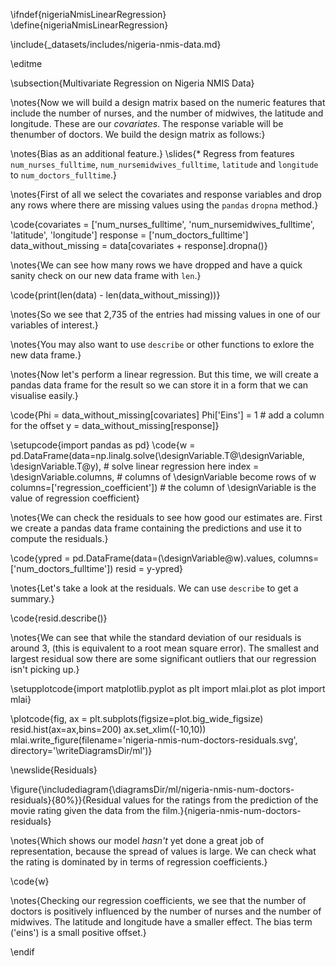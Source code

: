 \ifndef{nigeriaNmisLinearRegression}
\define{nigeriaNmisLinearRegression}

\include{_datasets/includes/nigeria-nmis-data.md}

\editme

\subsection{Multivariate Regression on Nigeria NMIS Data}

\notes{Now we will build a design matrix based on the numeric features that include the number of nurses, and the number of midwives, the latitude and longitude. These are our *covariates*. The response variable will be thenumber of doctors.  We build the design matrix as follows:}

\notes{Bias as an additional feature.}
\slides{* Regress from features `num_nurses_fulltime`, `num_nursemidwives_fulltime`, `latitude` and `longitude` to `num_doctors_fulltime`.}

\notes{First of all we select the covariates and response variables and drop any rows where there are missing values using the `pandas` `dropna` method.}

\code{covariates = ['num_nurses_fulltime', 'num_nursemidwives_fulltime', 'latitude', 'longitude']
response = ['num_doctors_fulltime']
data_without_missing = data[covariates + response].dropna()}

\notes{We can see how many rows we have dropped and have a quick sanity check on our new data frame with `len`.}

\code{print(len(data) - len(data_without_missing))}

\notes{So we see that 2,735 of the entries had missing values in one of our variables of interest.}

\notes{You may also want to use `describe` or other functions to exlore the new data frame.}

\notes{Now let's perform a linear regression. But this time, we will create a pandas data frame for the result so we can store it in a form that we can visualise easily.}

\code{Phi = data_without_missing[covariates]
Phi['Eins'] = 1 # add a column for the offset
y = data_without_missing[response]}

\setupcode{import pandas as pd}
\code{w = pd.DataFrame(data=np.linalg.solve(\designVariable.T@\designVariable, \designVariable.T@y),  # solve linear regression here
                 index = \designVariable.columns,  # columns of \designVariable become rows of w
                 columns=['regression_coefficient']) # the column of \designVariable is the value of regression coefficient}

\notes{We can check the residuals to see how good our estimates are. First we create a pandas data frame containing the predictions and use it to compute the residuals.}

\code{ypred = pd.DataFrame(data=(\designVariable@w).values, columns=['num_doctors_fulltime'])
resid = y-ypred}

\notes{Let's take a look at the residuals. We can use `describe` to get a summary.}

\code{resid.describe()}


\notes{We can see that while the standard deviation of our residuals is around 3, (this is equivalent to a root mean square error). The smallest and largest residual sow there are some significant outliers that our regression isn't picking up.}

\setupplotcode{import matplotlib.pyplot as plt
import mlai.plot as plot
import mlai}

\plotcode{fig, ax = plt.subplots(figsize=plot.big_wide_figsize)
resid.hist(ax=ax,bins=200)
ax.set_xlim((-10,10))
mlai.write_figure(filename='nigeria-nmis-num-doctors-residuals.svg', 
				  directory='\writeDiagramsDir/ml')}

\newslide{Residuals}

\figure{\includediagram{\diagramsDir/ml/nigeria-nmis-num-doctors-residuals}{80%}}{Residual values for the ratings from the prediction of the movie rating given the data from the film.}{nigeria-nmis-num-doctors-residuals}

\notes{Which shows our model *hasn't* yet done a great job of representation, because the spread of values is large. We can check what the rating is dominated by in terms of regression coefficients.}

\code{w}

\notes{Checking our regression coefficients, we see that the number of doctors is positively influenced by the number of nurses and the number of midwives. The latitude and longitude have a smaller effect. The bias term ('eins') is a small positive offset.}

                            
\endif

